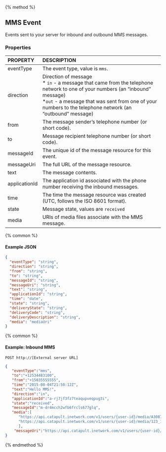 {% method %}
## MMS Event
Events sent to your server for inbound and outbound MMS messages.

### Properties
| PROPERTY      | DESCRIPTION                                                                                                                                                                                                                                  |
|:--------------|:---------------------------------------------------------------------------------------------------------------------------------------------------------------------------------------------------------------------------------------------|
| eventType     | The event type, value is `mms`.                                                                                                                                                                                                              |
| direction     | Direction of message<br> * `in` - a message that came from the telephone network to one of your numbers (an “inbound” message)<br>*`out` - a message that was sent from one of your numbers to the telephone network (an “outbound” message) |
| from          | The message sender’s telephone number (or short code).                                                                                                                                                                                       |
| to            | Message recipient telephone number (or short code).                                                                                                                                                                                          |
| messageId     | The unique id of the message resource for this event.                                                                                                                                                                                        |
| messageUri    | The full URL of the message resource.                                                                                                                                                                                                        |
| text          | The message contents.                                                                                                                                                                                                                        |
| applicationId | The application id associated with the phone number receiving the inbound messages.                                                                                                                                                          |
| time          | The time the message resource was created (UTC, follows the ISO 8601 format).                                                                                                                                                                |
| state         | Message state, values are `received`                                                                                                                                                              |
| media         | URIs of media files associate with the MMS message.                                                                                                                                                                                          |

{% common %}

#### Example JSON


```json
{
  "eventType": "string",
  "direction": "string",
  "from": "string",
  "to": "string",
  "messageId": "string",
  "messageUri": "string",
  "text": "string",
  "applicationId": "string",
  "time": "date",
  "state": "string",
  "deliveryState": "string",
  "deliveryCode": "string",
  "deliveryDescription": "string",
  "media": "mediaUri"
}
```

{% common %}
#### Example: Inbound MMS

```
POST http://[External server URL]
```

```json
{
   "eventType":"mms",
   "to":"+12534483100",
   "from":"+15035555555",
   "time":"2015-08-04T21:50:12Z",
   "text":"Hello MMS!",
   "direction":"in",
   "applicationId":"a-rj7jf3fz7teaqupveqpug3i",
   "state":"received",
   "messageId":"m-dr4mcch2wfb6frcls677glq",
   "media":[
      "https://api.catapult.inetwork.com/v1/users/{user-id}/media/A3087419-73C2-4A03-BB39-06BF3B1C240F-m-dr4mcch2wfb6frcls677glq.jpg",
      "https://api.catapult.inetwork.com/v1/users/{user-id}/media/123_1-m-dr4mcch2wfb6frcls677glq.smil"
      ],
    "messageUri":"https://api.catapult.inetwork.com/v1/users/{user-id}/messages/m-dr4mcch2wfb6frcls677glq"
}
```
{% endmethod %}
